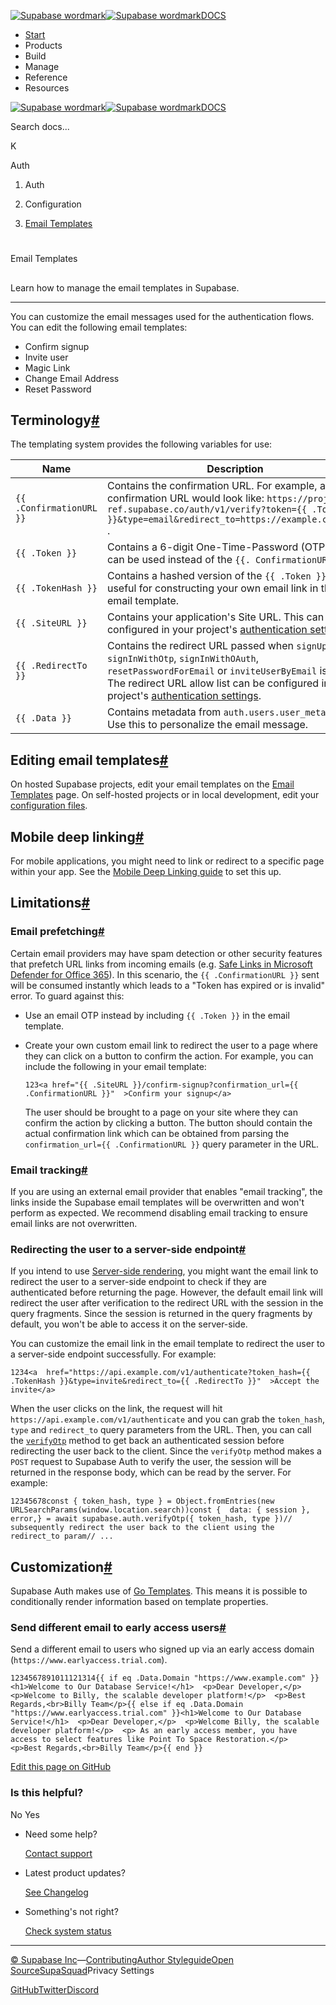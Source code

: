 [![Supabase wordmark](https://supabase.com/docs/_next/image?url=%2Fdocs%2Fsupabase-dark.svg&w=256&q=75&dpl=dpl_5BYG5BkQhU19GEfZfhcgAbeGcRQo)![Supabase wordmark](https://supabase.com/docs/_next/image?url=%2Fdocs%2Fsupabase-light.svg&w=256&q=75&dpl=dpl_5BYG5BkQhU19GEfZfhcgAbeGcRQo)DOCS](https://supabase.com/docs)

-   [Start](https://supabase.com/docs/guides/getting-started)
-   Products
-   Build
-   Manage
-   Reference
-   Resources

[![Supabase wordmark](https://supabase.com/docs/_next/image?url=%2Fdocs%2Fsupabase-dark.svg&w=256&q=75&dpl=dpl_5BYG5BkQhU19GEfZfhcgAbeGcRQo)![Supabase wordmark](https://supabase.com/docs/_next/image?url=%2Fdocs%2Fsupabase-light.svg&w=256&q=75&dpl=dpl_5BYG5BkQhU19GEfZfhcgAbeGcRQo)DOCS](https://supabase.com/docs)

Search docs...

K

Auth

1.  Auth

3.  Configuration

5.  [Email Templates](https://supabase.com/docs/guides/auth/auth-email-templates)

# 

Email Templates

## 

Learn how to manage the email templates in Supabase.

* * *

You can customize the email messages used for the authentication flows. You can edit the following email templates:

-   Confirm signup
-   Invite user
-   Magic Link
-   Change Email Address
-   Reset Password

## Terminology[#](#terminology)

The templating system provides the following variables for use:

| Name | Description |
| --- | --- |
| `{{ .ConfirmationURL }}` | Contains the confirmation URL. For example, a signup confirmation URL would look like: `https://project-ref.supabase.co/auth/v1/verify?token={{ .TokenHash }}&type=email&redirect_to=https://example.com/path` . |
| `{{ .Token }}` | Contains a 6-digit One-Time-Password (OTP) that can be used instead of the `{{. ConfirmationURL }}` . |
| `{{ .TokenHash }}` | Contains a hashed version of the `{{ .Token }}`. This is useful for constructing your own email link in the email template. |
| `{{ .SiteURL }}` | Contains your application's Site URL. This can be configured in your project's [authentication settings](https://supabase.com/dashboard/project/_/auth/url-configuration). |
| `{{ .RedirectTo }}` | Contains the redirect URL passed when `signUp`, `signInWithOtp`, `signInWithOAuth`, `resetPasswordForEmail` or `inviteUserByEmail` is called. The redirect URL allow list can be configured in your project's [authentication settings](https://supabase.com/dashboard/project/_/auth/url-configuration). |
| `{{ .Data }}` | Contains metadata from `auth.users.user_metadata`. Use this to personalize the email message. |

## Editing email templates[#](#editing-email-templates)

On hosted Supabase projects, edit your email templates on the [Email Templates](https://supabase.com/dashboard/project/_/auth/templates) page. On self-hosted projects or in local development, edit your [configuration files](https://supabase.com/docs/guides/local-development/customizing-email-templates).

## Mobile deep linking[#](#mobile-deep-linking)

For mobile applications, you might need to link or redirect to a specific page within your app. See the [Mobile Deep Linking guide](https://supabase.com/docs/guides/auth/native-mobile-deep-linking) to set this up.

## Limitations[#](#limitations)

### Email prefetching[#](#email-prefetching)

Certain email providers may have spam detection or other security features that prefetch URL links from incoming emails (e.g. [Safe Links in Microsoft Defender for Office 365](https://learn.microsoft.com/en-us/microsoft-365/security/office-365-security/safe-links-about?view=o365-worldwide)). In this scenario, the `{{ .ConfirmationURL }}` sent will be consumed instantly which leads to a "Token has expired or is invalid" error. To guard against this:

-   Use an email OTP instead by including `{{ .Token }}` in the email template.
    
-   Create your own custom email link to redirect the user to a page where they can click on a button to confirm the action. For example, you can include the following in your email template:
    
    ```
    123<a href="{{ .SiteURL }}/confirm-signup?confirmation_url={{ .ConfirmationURL }}"  >Confirm your signup</a>
    ```
    
    The user should be brought to a page on your site where they can confirm the action by clicking a button. The button should contain the actual confirmation link which can be obtained from parsing the `confirmation_url={{ .ConfirmationURL }}` query parameter in the URL.
    

### Email tracking[#](#email-tracking)

If you are using an external email provider that enables "email tracking", the links inside the Supabase email templates will be overwritten and won't perform as expected. We recommend disabling email tracking to ensure email links are not overwritten.

### Redirecting the user to a server-side endpoint[#](#redirecting-the-user-to-a-server-side-endpoint)

If you intend to use [Server-side rendering](https://supabase.com/docs/guides/auth/server-side-rendering), you might want the email link to redirect the user to a server-side endpoint to check if they are authenticated before returning the page. However, the default email link will redirect the user after verification to the redirect URL with the session in the query fragments. Since the session is returned in the query fragments by default, you won't be able to access it on the server-side.

You can customize the email link in the email template to redirect the user to a server-side endpoint successfully. For example:

```
1234<a  href="https://api.example.com/v1/authenticate?token_hash={{ .TokenHash }}&type=invite&redirect_to={{ .RedirectTo }}"  >Accept the invite</a>
```

When the user clicks on the link, the request will hit `https://api.example.com/v1/authenticate` and you can grab the `token_hash`, `type` and `redirect_to` query parameters from the URL. Then, you can call the [`verifyOtp`](https://supabase.com/docs/reference/javascript/auth-verifyotp) method to get back an authenticated session before redirecting the user back to the client. Since the `verifyOtp` method makes a `POST` request to Supabase Auth to verify the user, the session will be returned in the response body, which can be read by the server. For example:

```
12345678const { token_hash, type } = Object.fromEntries(new URLSearchParams(window.location.search))const {  data: { session },  error,} = await supabase.auth.verifyOtp({ token_hash, type })// subsequently redirect the user back to the client using the redirect_to param// ...
```

## Customization[#](#customization)

Supabase Auth makes use of [Go Templates](https://pkg.go.dev/text/template). This means it is possible to conditionally render information based on template properties.

### Send different email to early access users[#](#send-different-email-to-early-access-users)

Send a different email to users who signed up via an early access domain (`https://www.earlyaccess.trial.com`).

```
1234567891011121314{{ if eq .Data.Domain "https://www.example.com" }}<h1>Welcome to Our Database Service!</h1>  <p>Dear Developer,</p>  <p>Welcome to Billy, the scalable developer platform!</p>  <p>Best Regards,<br>Billy Team</p>{{ else if eq .Data.Domain "https://www.earlyaccess.trial.com" }}<h1>Welcome to Our Database Service!</h1>  <p>Dear Developer,</p>  <p>Welcome Billy, the scalable developer platform!</p>  <p> As an early access member, you have access to select features like Point To Space Restoration.</p>  <p>Best Regards,<br>Billy Team</p>{{ end }}
```

[Edit this page on GitHub](https://github.com/supabase/supabase/blob/master/apps/docs/content/guides/auth/auth-email-templates.mdx)

### Is this helpful?

No Yes

-   Need some help?
    
    [Contact support](https://supabase.com/support)
-   Latest product updates?
    
    [See Changelog](https://supabase.com/changelog)
-   Something's not right?
    
    [Check system status](https://status.supabase.com/)

* * *

[© Supabase Inc](https://supabase.com/)—[Contributing](https://github.com/supabase/supabase/blob/master/apps/docs/DEVELOPERS.md)[Author Styleguide](https://github.com/supabase/supabase/blob/master/apps/docs/CONTRIBUTING.md)[Open Source](https://supabase.com/open-source)[SupaSquad](https://supabase.com/supasquad)Privacy Settings

[GitHub](https://github.com/supabase/supabase)[Twitter](https://twitter.com/supabase)[Discord](https://discord.supabase.com/)